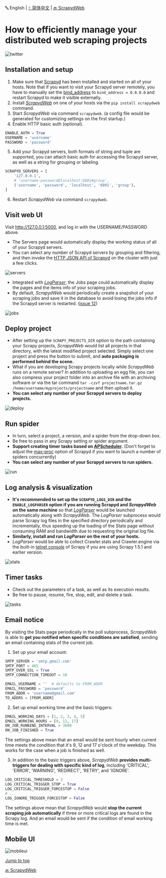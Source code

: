 :abc: English | [:mahjong: 简体中文](./README_CN.md) | [:back: ScrapydWeb](https://github.com/my8100/scrapydweb)

# How to efficiently manage your distributed web scraping projects

![twitter](https://raw.githubusercontent.com/my8100/files/master/scrapydweb/screenshots/twitter.png)


## Installation and setup
1. Make sure that [Scrapyd](https://github.com/scrapy/scrapyd) has been installed and started on all of your hosts. Note that if you want to visit your Scrapyd server remotely,
you have to manually set the [bind_address](https://scrapyd.readthedocs.io/en/latest/config.html#bind-address) to `bind_address = 0.0.0.0` and restart Scrapyd to make it visible externally.
2. Install [*ScrapydWeb*](https://github.com/my8100/scrapydweb) on one of your hosts via the `pip install scrapydweb` command.
3. Start *ScrapydWeb* via command `scrapydweb`. (a config file would be generated for customizing settings on the first startup.)
4. Enable HTTP basic auth (optional).
```python
ENABLE_AUTH = True
USERNAME = 'username'
PASSWORD = 'password'
```
5. Add your Scrapyd servers, both formats of string and tuple are supported, you can attach basic auth for accessing the Scrapyd server, as well as a string for grouping or labeling.
```python
SCRAPYD_SERVERS = [
    '127.0.0.1',
    # 'username:password@localhost:6801#group',
    ('username', 'password', 'localhost', '6801', 'group'),
]
```
6. Restart *ScrapydWeb* via command `scrapydweb`.


## Visit web UI
Visit http://127.0.0.1:5000, and log in with the USERNAME/PASSWORD above.
* The Servers page would automatically display the working status of all of your Scrapyd servers.
* You can select any number of Scrapyd servers by grouping and filtering, and then invoke the [HTTP JSON API of Scrapyd](https://scrapyd.readthedocs.io/en/latest/api.html) on the cluster with just a few clicks.

![servers](https://raw.githubusercontent.com/my8100/files/master/scrapydweb/screenshots/servers.png)

* Integrated with [*LogParser*](https://github.com/my8100/logparser), the Jobs page could automatically display the pages and the items info of your scraping jobs.
* By default, *ScrapydWeb* would periodically create a snapshot of your scraping jobs and save it in the database to avoid losing the jobs info if the Scrapyd server is restarted. ([issue 12](https://github.com/scrapy/scrapyd/issues/12))

![jobs](https://raw.githubusercontent.com/my8100/files/master/scrapydweb/screenshots/jobs.png)


## Deploy project
* After setting up the `SCRAPY_PROJECTS_DIR` option to the path containing your Scrapy projects, *ScrapydWeb* would list all projects in that directory, with the latest modified project selected. Simply select one project and press the button to submit, and **auto packaging is performed behind the scene.**
* What if you are developing Scrapy projects locally while *ScrapydWeb* runs on a remote server? In addition to uploading an egg file, you can also compress your project folder into an archive file with an archiving software or via the tar command `tar -czvf projectname.tar.gz /home/username/myprojects/projectname` and then upload it.
* **You can select any number of your Scrapyd servers to deploy projects.**

![deploy](https://raw.githubusercontent.com/my8100/files/master/scrapydweb/screenshots/deploy.gif)


## Run spider
* In turn, select a project, a version, and a spider from the drop-down box.
* Be free to pass in any Scrapy setting or spider argument.
* **Support creating timer tasks based on [APScheduler](https://github.com/agronholm/apscheduler).** (Don't forget to adjust the [max-proc](https://scrapyd.readthedocs.io/en/stable/config.html#max-proc) option of Scrapyd if you want to launch a number of spiders concurrently)
* **You can select any number of your Scrapyd servers to run spiders.**

![run](https://raw.githubusercontent.com/my8100/files/master/scrapydweb/screenshots/run.gif)


## Log analysis & visualization
* **It's recommended to set up the `SCRAPYD_LOGS_DIR` and the `ENABLE_LOGPARSER` option if you are running Scrapyd and *ScrapydWeb* on the same machine** so that [*LogParser*](https://github.com/my8100/logparser) would be launched automatically along with *ScrapydWeb*. The *LogParser* subprocess would parse Scrapy log files in the specified directory periodically and incrementally, thus speeding up the loading of the Stats page without consuming RAM and bandwidth due to requesting the original log file.
* **Similarly, install and run *LogParser* on the rest of your hosts.**
* *LogParser* would be able to collect Crawler.stats and Crawler.engine via the built-in [telnet console](https://scrapy.readthedocs.io/en/latest/topics/telnetconsole.html) of Scrapy if you are using Scrapy 1.5.1 and earlier version.

![stats](https://raw.githubusercontent.com/my8100/files/master/scrapydweb/screenshots/stats.gif)


## Timer tasks
* Check out the parameters of a task, as well as its execution results.
* Be free to pause, resume, fire, stop, edit, and delete a task.

![tasks](https://raw.githubusercontent.com/my8100/files/master/scrapydweb/screenshots/tasks.gif)


## Email notice
By visiting the Stats page periodically in the poll subprocess, *ScrapydWeb* is able to **get you notified when specific conditions are satisfied**, sending an email containing stats of the current job.

1. Set up your email account:
```python
SMTP_SERVER = 'smtp.gmail.com'
SMTP_PORT = 465
SMTP_OVER_SSL = True
SMTP_CONNECTION_TIMEOUT = 10

EMAIL_USERNAME = ''  # defaults to FROM_ADDR
EMAIL_PASSWORD = 'password'
FROM_ADDR = 'username@gmail.com'
TO_ADDRS = [FROM_ADDR]
```

2. Set up email working time and the basic triggers:
```python
EMAIL_WORKING_DAYS = [1, 2, 3, 4, 5]
EMAIL_WORKING_HOURS = [9, 12, 17]
ON_JOB_RUNNING_INTERVAL = 3600
ON_JOB_FINISHED = True
```
The settings above mean that an email would be sent hourly when current time meets the condition that it's 9, 12 and 17 o'clock of the weekday. This works for the case when a job is finished as well.

3. In addition to the basic triggers above, *ScrapydWeb* **provides multi-triggers for dealing with specific kind of log**, including 'CRITICAL', 'ERROR', 'WARNING', 'REDIRECT', 'RETRY', and 'IGNORE'.
```python
LOG_CRITICAL_THRESHOLD = 3
LOG_CRITICAL_TRIGGER_STOP = True
LOG_CRITICAL_TRIGGER_FORCESTOP = False
# ...
LOG_IGNORE_TRIGGER_FORCESTOP = False
```
The settings above mean that *ScrapydWeb* would **stop the current scraping job automatically** if three or more critical logs are found in the Scrapy log. And an email would be sent if the condition of email working time is met.


## Mobile UI

![mobileui](https://raw.githubusercontent.com/my8100/files/master/scrapydweb/screenshots/mobileui.png)


[Jump to top](#user-content-how-to-efficiently-manage-your-distributed-web-scraping-projects)

[:back: ScrapydWeb](https://github.com/my8100/scrapydweb)
